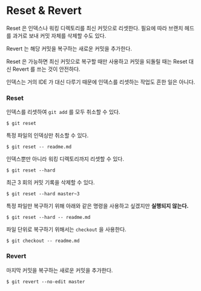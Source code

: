 # Reset & Revert

Reset 은 인덱스나 워킹 디렉토리를 최신 커밋으로 리셋한다.
필요에 따라 브랜치 헤드를 과거로 보내 커밋 자체를 삭제할 수도 있다.

Revert 는 해당 커밋을 복구하는 새로운 커밋을 추가한다.

Reset 은 가능하면 최신 커밋으로 복구할 때만 사용하고
커밋을 되돌릴 때는 Reset 대신 Revert 를 쓰는 것이 안전하다.

인덱스는 거의 IDE 가 대신 다루기 때문에 인덱스를 리셋하는 작업도 흔한 일은 아니다.


### Reset

인덱스를 리셋하여 `git add` 를 모두 취소할 수 있다. 

	$ git reset
	
특정 파일의 인덱싱만 취소할 수 있다.

	$ git reset -- readme.md
	
인덱스뿐만 아니라 워킹 디렉토리까지 리셋할 수 있다.

	$ git reset --hard

최근 3 회의 커밋 기록을 삭제할 수 있다.

	$ git reset --hard master~3

특정 파일만 복구하기 위해 아래와 같은 명령을 사용하고 싶겠지만 **실행되지 않는다.**

	$ git reset --hard -- readme.md
	
파일 단위로 복구하기 위해서는 `checkout` 을 사용한다.
	
	$ git checkout -- readme.md


### Revert

마지막 커밋을 복구하는 새로운 커밋을 추가한다.

	$ git revert --no-edit master
